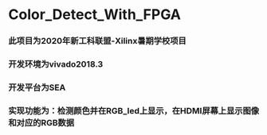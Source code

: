 # Color_Detect_With_FPGA
### 此项目为2020年新工科联盟-Xilinx暑期学校项目
### 开发环境为vivado2018.3
### 开发平台为SEA
### 实现功能为：检测颜色并在RGB_led上显示，在HDMI屏幕上显示图像和对应的RGB数据
